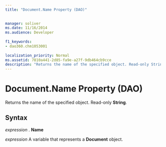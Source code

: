 ```yaml
---
title: "Document.Name Property (DAO)"
  
  
manager: soliver
ms.date: 11/16/2014
ms.audience: Developer
 
f1_keywords:
- dao360.chm1053001
  
localization_priority: Normal
ms.assetid: 7810a441-2d85-fa9e-a27f-9db464cb9cce
description: "Returns the name of the specified object. Read-only String ."
---
```


# Document.Name Property (DAO)

Returns the name of the specified object. Read-only **String**. 
  
## Syntax

 *expression*  . **Name**
  
 *expression*  A variable that represents a **Document** object. 
  

